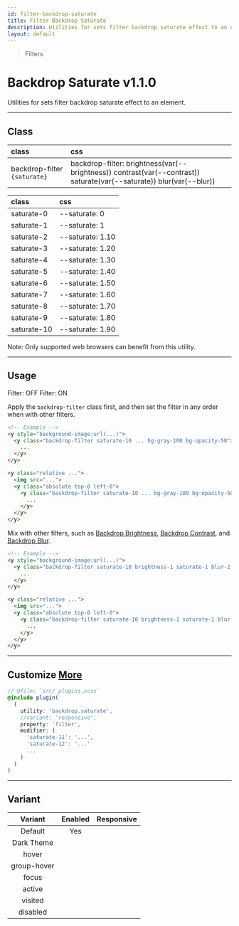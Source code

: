 ```yaml
---
id: filter-backdrop-saturate
title: Filter Backdrop Saturate
description: Utilities for sets filter backdrop saturate effect to an element.
layout: default
---
```


> Filters

# Backdrop Saturate <span class="ml-1 px-2 py-1 text-sm text-gray-600 dark:text-charcoal-100 bg-gray-300 dark:bg-gray-600">v1.1.0</span>

Utilities for sets filter backdrop saturate effect to an element.

---

## Class

| <span class="px-3 py-1 text-white dark:text-charcoal-100 bg-charcoal-100 dark:bg-gray-600 rounded-full">class</span> | <span class="px-3 py-1 text-white dark:text-charcoal-100 bg-charcoal-100 dark:bg-gray-600 rounded-full">css</span> |
|:--|:--|
| backdrop-filter `{saturate}` | backdrop-filter: brightness(var(--brightness)) contrast(var(--contrast)) saturate(var(--saturate)) blur(var(--blur)) |

| <span class="px-3 py-1 text-white dark:text-charcoal-100 bg-charcoal-100 dark:bg-gray-600 rounded-full">class</span> | <span class="px-3 py-1 text-white dark:text-charcoal-100 bg-charcoal-100 dark:bg-gray-600 rounded-full">css</span> |
|:--|:--|
| saturate-0 | --saturate: 0 |
| saturate-1 | --saturate: 1 |
| saturate-2 | --saturate: 1.10 |
| saturate-3 | --saturate: 1.20 |
| saturate-4 | --saturate: 1.30 |
| saturate-5 | --saturate: 1.40 |
| saturate-6 | --saturate: 1.50 |
| saturate-7 | --saturate: 1.60 |
| saturate-8 | --saturate: 1.70 |
| saturate-9 | --saturate: 1.80 |
| saturate-10 | --saturate: 1.90 |

<y class="m-4 p-3 border-l-8 border-orange-600 text-sm text-orange-600 bg-orange-200 dark:bg-orange-900">
  <span class="pr-1 font-semibold">
    Note:
  </span>
  Only supported web browsers can benefit from this utility.
</y>

---

## Usage

<y class="mx-2 my-2 mx-auto flex">
  <y class="p-2 w-1/2">
    <y class="flex justify-center items-center w-full h-48 bg-auto bg-center bg-no-repeat rounded-lg"
       style="background-image:url('https://picsum.photos/500?=4')">
      <y class="w-32 h-32 bg-gray-100 bg-opacity-50"></y>
    </y>
    <y class="pt-2 text-sm text-center">
      Filter: OFF
    </y>
  </y>
  <y class="m-2 w-1/2">
    <y class="flex justify-center items-center w-full h-48 bg-auto bg-center bg-no-repeat rounded-lg"
       style="background-image:url('https://picsum.photos/500?=4')">
      <y class="backdrop-filter saturate-10 w-32 h-32 bg-gray-100 bg-opacity-50"></y>
    </y>
    <y class="pt-2 text-sm text-center">
      Filter: ON
    </y>
  </y>
</y>

Apply the `backdrop-filter` class first, and then set the filter in any order when with other filters.

```html
<!-- Example -->
<y style="background-image:url(...)">
  <y class="backdrop-filter saturate-10 ... bg-gray-100 bg-opacity-50">
    ...
  </y>
</y>

<y class="relative ...">
  <img src="...">
  <y class="absolute top-0 left-0">
    <y class="backdrop-filter saturate-10 ... bg-gray-100 bg-opacity-50">
      ...
    </y>
  </y>
</y>
```

Mix with other filters, such as [Backdrop Brightness](/filter-backdrop-brightness/), [Backdrop Contrast](/filter-backdrop-contrast/), and [Backdrop Blur](/filter-backdrop-blur).

```html
<!-- Example -->
<y style="background-image:url(...)">
  <y class="backdrop-filter saturate-10 brightness-1 saturate-1 blur-2 ... bg-gray-100 bg-opacity-50">
    ...
  </y>
</y>

<y class="relative ...">
  <img src="...">
  <y class="absolute top-0 left-0">
    <y class="backdrop-filter saturate-10 brightness-1 saturate-1 blur-2 ... bg-gray-100 bg-opacity-50">
      ...
    </y>
  </y>
</y>
```

---

## Customize <a class="ml-1 px-2 py-1 text-sm text-gray-600 dark:text-charcoal-100 bg-gray-300 dark:bg-gray-600" href="/plugin-api/">More</a>

```scss
// @file: `src/_plugins.scss`
@include plugin(
  (
    utility: 'backdrop.saturate',
    //variant: 'responsive',
    property: 'filter',
    modifier: (
      'saturate-11': '...',
      'saturate-12': '...'
      ...
    )
  )
)
```

---

## Variant

| <span class="font-semibold underline">Variant</span> | <span class="font-semibold underline">Enabled</span> | <span class="font-semibold underline">Responsive</span> |
|:-:|:-:|:-:|
| Default | Yes | |
| Dark Theme | | |
| hover| | |
| group-hover | | |
| focus | | |
| active | | |
| visited | | |
| disabled | | |
